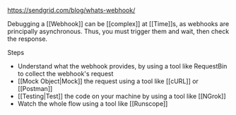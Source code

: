 https://sendgrid.com/blog/whats-webhook/

Debugging a [[Webhook]] can be [[complex]] at [[Time]]s, as webhooks are principally asynchronous. Thus, you must trigger them and wait, then check the response.

Steps

- Understand what the webhook provides, by using a tool like RequestBin to collect the webhook's request
- [[Mock Object|Mock]] the request using a tool like [[cURL]] or [[Postman]]
- [[Testing|Test]] the code on your machine by using a tool like [[NGrok]]
- Watch the whole flow using a tool like [[Runscope]]
